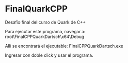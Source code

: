 # FinalQuarkCPP
Desafío final del curso de Quark de C++

Para ejecutar este programa, navegar a:
root\FinalCPPQuarkDartsch\x64\Debug

Allí se encontrará el ejecutable:
FinalCPPQuarkDartsch.exe

Ingresar con doble click y usar el programa.
